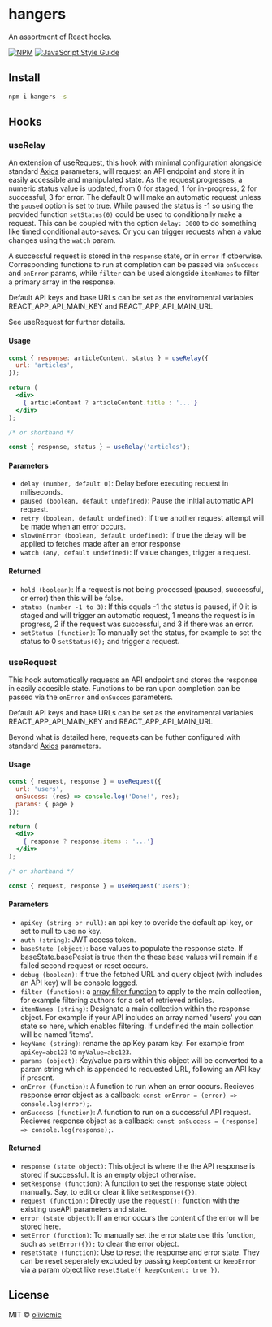 # hangers
An assortment of React hooks.

[![NPM](https://img.shields.io/npm/v/hangers.svg)](https://www.npmjs.com/package/hangers) [![JavaScript Style Guide](https://img.shields.io/badge/code_style-standard-brightgreen.svg)](https://standardjs.com)

## Install

```bash
npm i hangers -s
```

## Hooks

### useRelay

An extension of useRequest, this hook with minimal configuration alongside standard [Axios](https://github.com/axios/axios) parameters, will request an API endpoint and store it in easily accessible and manipulated state. As the request progresses, a numeric status value is updated, from 0 for staged, 1 for in-progress, 2 for successful, 3 for error. The default 0 will make an automatic request unless the `paused` option is set to true. While paused the status is -1 so using the provided function `setStatus(0)` could be used to conditionally make a request. This can be coupled with the option `delay: 3000` to do something like timed conditional auto-saves. Or you can trigger requests when a value changes using the `watch` param.

A successful request is stored in the `response` state, or in `error` if otberwise. Corresponding functions to run at completion can be passed via `onSuccess` and `onError` params, while `filter` can be used alongside `itemNames` to filter a primary array in the response.

Default API keys and base URLs can be set as the enviromental variables REACT_APP_API_MAIN_KEY and REACT_APP_API_MAIN_URL

See useRequest for further details.

#### Usage

```jsx
const { response: articleContent, status } = useRelay({
  url: 'articles',
});

return (
  <div>
    { articleContent ? articleContent.title : '...'}
  </div>
);

/* or shorthand */

const { response, status } = useRelay('articles');

```

#### Parameters
- `delay (number, default 0)`: Delay before executing request in miliseconds.
- `paused (boolean, default undefined)`: Pause the initial automatic API request.
- `retry (boolean, default undefined)`: If true another request attempt will be made when an error occurs.
- `slowOnError (boolean, default undefined)`: If true the delay will be applied to fetches made after an error response
- `watch (any, default undefined)`: If value changes, trigger a request.

#### Returned
- `hold (boolean)`: If a request is not being processed (paused, successful, or error) then this will be false.
- `status (number -1 to 3)`: If this equals -1 the status is paused, if 0 it is staged and will trigger an automatic request, 1 means the request is in progress, 2 if the request was successful, and 3 if there was an error.
- `setStatus (function)`: To manually set the status, for example to set the status to 0 `setStatus(0);` and trigger a request.

### useRequest

This hook automatically requests an API endpoint and stores the response in easily accesible state. Functions to be ran upon completion can be passed via the `onError` and `onSucces` parameters.

Default API keys and base URLs can be set as the enviromental variables REACT_APP_API_MAIN_KEY and REACT_APP_API_MAIN_URL

Beyond what is detailed here, requests can be futher configured with standard [Axios](https://github.com/axios/axios) parameters.

#### Usage

```jsx
const { request, response } = useRequest({
  url: 'users',
  onSucess: (res) => console.log('Done!', res);
  params: { page }
});

return (
  <div>
    { response ? response.items : '...'}
  </div>
);

/* or shorthand */

const { request, response } = useRequest('users');

```

#### Parameters
- `apiKey (string or null)`: an api key to overide the default api key, or set to null to use no key.
- `auth (string)`: JWT access token.
- `baseState (object)`: base values to populate the response state. If baseState.basePesist is true then the these base values will remain if a failed second request or reset occurs. 
- `debug (boolean)`: if true the fetched URL and query object (with includes an API key) will be console logged.
- `filter (function)`:  a [array filter function](https://developer.mozilla.org/en-US/docs/Web/JavaScript/Reference/Global_Objects/Array/filter) to apply to the main collection, for example filtering authors for a set of retrieved articles.
- `itemNames (string)`: Designate a main collection within the response object. For example if your API includes an array named 'users' you can state so here, which enables filtering. If undefined the main collection will be named 'items'.
- `keyName (string)`: rename the apiKey param key. For example from `apiKey=abc123` to `myValue=abc123`.
- `params (object)`: Key/value pairs within this object will be converted to a param string which is appended to requested URL, following an API key if present.
- `onError (function)`:  A function to run when an error occurs. Recieves response error object as a callback: `const onError = (error) => console.log(error);`.
- `onSuccess (function)`:  A function to run on a successful API request. Recieves response object as a callback: `const onSuccess = (response) => console.log(response);`.


#### Returned
- `response (state object)`: This object is where the the API response is stored if successful. It is an empty object otherwise.
- `setResponse (function)`: A function to set the response state object manually. Say, to edit or clear it like `setResponse({})`.
- `request (function)`: Directly use the `request();` function with the existing useAPI parameters and state.
- `error (state object)`: If an error occurs the content of the error will be stored here.
- `setError (function)`: To manually set the error state use this function, such as `setError({});` to clear the error object.
- `resetState (function)`: Use to reset the response and error state. They can be reset seperately excluded by passing `keepContent` or `keepError` via a param object like `resetState({ keepContent: true })`.


## License

MIT © [olivicmic](https://github.com/olivicmic)

